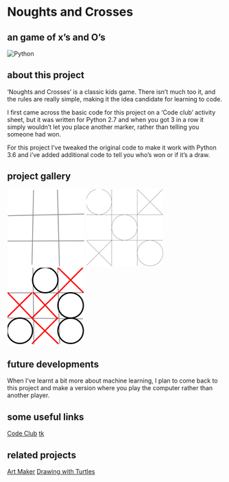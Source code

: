 # Noughts and Crosses
##  an game of x’s and O’s

![Python](../Images/python.png?raw=true)

## about this project

‘Noughts and Crosses’ is a classic kids game. There isn’t much too it, and the rules are really simple, making it the idea candidate for learning to code.

I first came across the basic code for this project on a ‘Code club’ activity sheet, but it was written for Python 2.7 and when you got 3 in a row it simply wouldn’t let you place another marker, rather than telling you someone had won.

For this project I’ve tweaked the original code to make it work with Python 3.6 and i’ve added additional code to tell you who’s won or if it’s a draw.

## project gallery

![grid](Images/grid1small.png?raw=true)
![winner](Images/winner3small.png?raw=true)
![oxo](Images/OXO3small.png?raw=true)

## future developments

When I’ve learnt a bit more about machine learning, I plan to come back to this project and make a version where you play the computer rather than another player. 

## some useful links

[Code Club](https://codeclubprojects.org/en-GB/)
[tk](https://docs.python.org/3/library/tk.html)


## related projects

[Art Maker](https://github.com/davidcoxon/Python/blob/master/Projects/Art%20Making/tkinter_patterns.ipynb)
[Drawing with Turtles](https://github.com/davidcoxon/Python/blob/master/Projects/Drawing%20with%20Turtles/Turtle_Paterns.ipynb)
